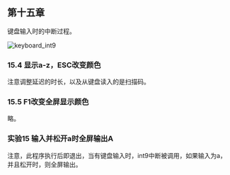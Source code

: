 
## 第十五章

键盘输入时的中断过程。

![keyboard_int9](keyboard_in.png)

### 15.4 显示a-z，ESC改变颜色

注意调整延迟的时长，以及从键盘读入的是扫描码。


### 15.5 F1改变全屏显示颜色
略。


### 实验15 输入并松开a时全屏输出A
注意，此程序执行后即退出，当有键盘输入时，int9中断被调用，如果输入为a，并且松开时，则全屏输出。





